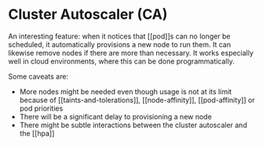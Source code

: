 # Cluster Autoscaler (CA)
An interesting feature: when it notices that [[pod]]s can no longer be scheduled, it automatically provisions a new node to run them. It can likewise remove nodes if there are more than necessary. It works especially well in cloud environments, where this can be done programmatically.

Some caveats are:
* More nodes might be needed even though usage is not at its limit because of [[taints-and-tolerations]], [[node-affinity]], [[pod-affinity]] or pod priorities
* There will be a significant delay to provisioning a new node
* There might be subtle interactions between the cluster autoscaler and the [[hpa]]

